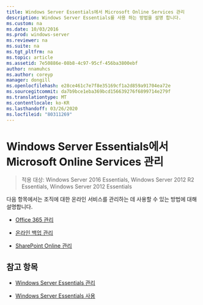 ```yaml
---
title: Windows Server Essentials에서 Microsoft Online Services 관리
description: Windows Server Essentials를 사용 하는 방법을 설명 합니다.
ms.custom: na
ms.date: 10/03/2016
ms.prod: windows-server
ms.reviewer: na
ms.suite: na
ms.tgt_pltfrm: na
ms.topic: article
ms.assetid: 7e50886e-08b8-4c97-95cf-456ba3800ebf
author: nnamuhcs
ms.author: coreyp
manager: dongill
ms.openlocfilehash: e28ce461c7e7f8e35169cf1a2d859a91704ea72e
ms.sourcegitcommit: da7b9bce1eba369bcd156639276f6899714e279f
ms.translationtype: MT
ms.contentlocale: ko-KR
ms.lasthandoff: 03/26/2020
ms.locfileid: "80311269"
---
```

# <a name="manage-microsoft-online-services-in-windows-server-essentials"></a>Windows Server Essentials에서 Microsoft Online Services 관리

>적용 대상: Windows Server 2016 Essentials, Windows Server 2012 R2 Essentials, Windows Server 2012 Essentials

다음 항목에서는 조직에 대한 온라인 서비스를 관리하는 데 사용할 수 있는 방법에 대해 설명합니다.  
  
-   [Office 365 관리](Manage-Office-365-in-Windows-Server-Essentials.md)   
  
-   [온라인 백업 관리](Manage-Online-Backup-in-Windows-Server-Essentials.md)  
  
-   [SharePoint Online 관리](Manage-SharePoint-Online-in-Windows-Server-Essentials.md)  
  
## <a name="see-also"></a>참고 항목  
  
-   [Windows Server Essentials 관리](Manage-Windows-Server-Essentials.md)  
  
-   [Windows Server Essentials 사용](../use/Use-Windows-Server-Essentials.md)